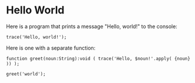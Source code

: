 # Hello World

Here is a program that prints a message "Hello, world!" to the console:

```
trace('Hello, world!');
```

Here is one with a separate function:

```
function greet(noun:String):void ( trace('Hello, $noun!'.apply( {noun} )) );

greet('world');
```